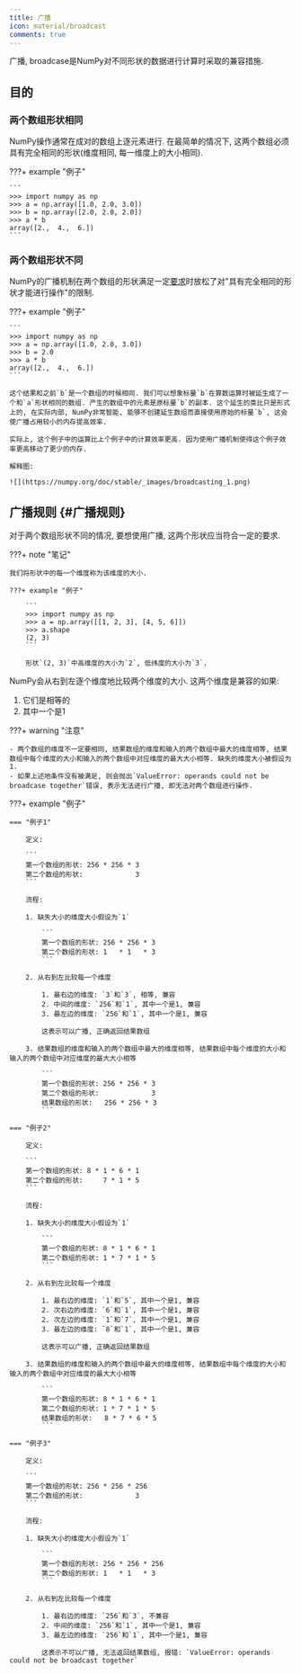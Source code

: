 ```yaml
---
title: 广播
icon: material/broadcast
comments: true
---
```


广播, broadcase是NumPy对不同形状的数据进行计算时采取的兼容措施.

## 目的

### 两个数组形状相同

NumPy操作通常在成对的数组上逐元素进行. 在最简单的情况下, 这两个数组必须具有完全相同的形状(维度相同, 每一维度上的大小相同). 

???+ example "例子"

    ```
    >>> import numpy as np
    >>> a = np.array([1.0, 2.0, 3.0])
    >>> b = np.array([2.0, 2.0, 2.0])
    >>> a * b
    array([2.,  4.,  6.])
    ```

### 两个数组形状不同

NumPy的广播机制在两个数组的形状满足一定[要求](#广播规则)时放松了对"具有完全相同的形状才能进行操作"的限制.

???+ example "例子"

    ```
    >>> import numpy as np
    >>> a = np.array([1.0, 2.0, 3.0])
    >>> b = 2.0
    >>> a * b
    array([2.,  4.,  6.])
    ```

    这个结果和之前`b`是一个数组的时候相同. 我们可以想象标量`b`在算数运算时被延生成了一个和`a`形状相同的数组. 产生的数组中的元素是原标量`b`的副本. 这个延生的类比只是形式上的, 在实际内部, NumPy非常智能, 能够不创建延生数组而直接使用原始的标量`b`, 这会使广播占用较小的内存提高效率.

    实际上, 这个例子中的运算比上个例子中的计算效率更高. 因为使用广播机制使得这个例子效率更高移动了更少的内存.

    解释图:

    ![](https://numpy.org/doc/stable/_images/broadcasting_1.png)

## 广播规则 {#广播规则}

对于两个数组形状不同的情况, 要想使用广播, 这两个形状应当符合一定的要求.

???+ note "笔记"

    我们将形状中的每一个维度称为该维度的大小.

    ???+ example "例子"

        ```
        >>> import numpy as np
        >>> a = np.array([[1, 2, 3], [4, 5, 6]])
        >>> a.shape
        (2, 3)
        ```

        形状`(2, 3)`中高维度的大小为`2`, 低纬度的大小为`3`.

NumPy会从右到左逐个维度地比较两个维度的大小. 这两个维度是兼容的如果:

1. 它们是相等的
2. 其中一个是1

???+ warning "注意"

    - 两个数组的维度不一定要相同, 结果数组的维度和输入的两个数组中最大的维度相等, 结果数组中每个维度的大小和输入的两个数组中对应维度的最大大小相等. 缺失的维度大小被假设为1.
    - 如果上述地条件没有被满足, 则会抛出`ValueError: operands could not be broadcase together`错误, 表示无法进行广播, 即无法对两个数组进行操作.

???+ example "例子"

    === "例子1"

        定义:

        ```
        第一个数组的形状: 256 * 256 * 3
        第二个数组的形状:             3
        ```

        流程:

        1. 缺失大小的维度大小假设为`1`

            ```
            第一个数组的形状: 256 * 256 * 3
            第二个数组的形状: 1   * 1   * 3
            ```

        2. 从右到左比较每一个维度

            1. 最右边的维度: `3`和`3`, 相等, 兼容
            2. 中间的维度: `256`和`1`, 其中一个是1, 兼容
            3. 最左边的维度: `256`和`1`, 其中一个是1, 兼容

            这表示可以广播, 正确返回结果数组

        3. 结果数组的维度和输入的两个数组中最大的维度相等, 结果数组中每个维度的大小和输入的两个数组中对应维度的最大大小相等

            ```
            第一个数组的形状: 256 * 256 * 3
            第二个数组的形状:             3
            结果数组的形状:   256 * 256 * 3
            ```

    === "例子2"

        定义:

        ```
        第一个数组的形状: 8 * 1 * 6 * 1
        第二个数组的形状:     7 * 1 * 5
        ```

        流程:

        1. 缺失大小的维度大小假设为`1`

            ```
            第一个数组的形状: 8 * 1 * 6 * 1
            第二个数组的形状: 1 * 7 * 1 * 5
            ```

        2. 从右到左比较每一个维度

            1. 最右边的维度: `1`和`5`, 其中一个是1, 兼容
            2. 次右边的维度: `6`和`1`, 其中一个是1, 兼容
            2. 次左边的维度: `1`和`7`, 其中一个是1, 兼容
            3. 最左边的维度: `8`和`1`, 其中一个是1, 兼容

            这表示可以广播, 正确返回结果数组

        3. 结果数组的维度和输入的两个数组中最大的维度相等, 结果数组中每个维度的大小和输入的两个数组中对应维度的最大大小相等

            ```
            第一个数组的形状: 8 * 1 * 6 * 1
            第二个数组的形状: 1 * 7 * 1 * 5
            结果数组的形状:   8 * 7 * 6 * 5
            ```

    === "例子3"

        定义:

        ```
        第一个数组的形状: 256 * 256 * 256
        第二个数组的形状:             3
        ```

        流程:

        1. 缺失大小的维度大小假设为`1`

            ```
            第一个数组的形状: 256 * 256 * 256
            第二个数组的形状: 1   * 1   * 3
            ```

        2. 从右到左比较每一个维度

            1. 最右边的维度: `256`和`3`, 不兼容
            2. 中间的维度: `256`和`1`, 其中一个是1, 兼容
            3. 最左边的维度: `256`和`1`, 其中一个是1, 兼容

            这表示不可以广播, 无法返回结果数组, 报错: `ValueError: operands could not be broadcast together`


[^1]: Broadcasting—NumPy v2.0 Manual. (n.d.). Retrieved June 22, 2024, from https://numpy.org/doc/stable/user/basics.broadcasting.html
[^2]: NumPy 广播(Broadcast) | 菜鸟教程. (n.d.). Retrieved June 22, 2024, from https://www.runoob.com/numpy/numpy-broadcast.html